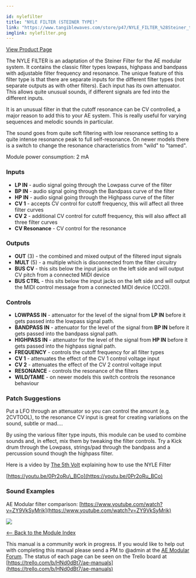```yaml
---

id: nylefilter
title: "NYLE FILTER (STEINER TYPE)"
link: "https://www.tangiblewaves.com/store/p47/NYLE_FILTER_%28Steiner_type%29.html"
imglink: nylefilter.png
---
```



[View Product Page](https://www.tangiblewaves.com/store/p47/NYLE_FILTER_%28Steiner_type%29.html)

The NYLE FILTER is an adaptation of the Steiner Filter for the AE modular system. It contains the classic filter types lowpass, highpass and bandpass with adjustable filter frequency and resonance. The unique feature of this filter type is that there are separate inputs for the different filter types (not separate outputs as with other filters). Each input has its own attenuator. This allows quite unusual sounds, if different signals are fed into the different inputs.

It is an unusual filter in that the cutoff resonance can be CV controlled, a major reason to add this to your AE system. This is really useful for varying sequences and melodic sounds in particular.

The sound goes from quite soft filtering with low resonance setting to a quite intense resonance peak to full self-resonance. On newer models there is a switch to change the resonance characteristics from "wild" to "tamed".

Module power consumption: 2 mA

### Inputs

*   **LP IN** - audio signal going through the Lowpass curve of the filter
*   **BP IN** - audio signal going through the Bandpass curve of the filter
*   **HP IN** - audio signal going through the Highpass curve of the filter
*   **CV 1** - accepts CV control for cutoff frequency, this will affect all three filter curves
*   **CV 2** - additional CV control for cutoff frequency, this will also affect all three filter curves
*   **CV Resonance** - CV control for the resonance

### Outputs

*   **OUT** (3) - the combined and mixed output of the filtered input signals
*   **MULT** (5) - a multiple which is disconnected from the filter circuitry
*   **BUS CV** - this sits below the input jacks on the left side and will output CV pitch from a connected MIDI device
*   **BUS CTRL** - this sits below the input jacks on the left side and will output the MIDI control message from a connected MIDI device (CC20).

### Controls

*   **LOWPASS IN** - attenuator for the level of the signal from **LP IN** before it gets passed into the lowpass signal path.
*   **BANDPASS IN** - attenuator for the level of the signal from **BP IN** before it gets passed into the bandpass signal path.
*   **HIGHPASS IN** - attenuator for the level of the signal from **HP IN** before it gets passed into the highpass signal path.
*   **FREQUENCY** - controls the cutoff frequency for all filter types
*   **CV 1** - attenuates the effect of the CV 1 control voltage input
*   **CV 2** - attenuates the effect of the CV 2 control voltage input
*   **RESONANCE** - controls the resonance of the filters
*   **WILD/TAME** - on newer models this switch controls the resonance behaviour

### Patch Suggestions

Put a LFO through an attenuator so you can control the amount (e.g. 2CVTOOL), to the resonance CV input is great for creating variations on the sound, subtle or mad....

By using the various filter type inputs, this module can be used to combine sounds and, in effect, mix them by tweaking the filter controls. Try a Kick drum through the Lowpass, strings/pad through the bandpass and a percussion sound though the highpass filter.

Here is a video by [The 5th Volt](https://wiki.aemodular.com/pmwiki.php/User/The5thVolt) explaining how to use the NYLE Filter

[https://youtu.be/0Pr2oRu\_BCo](https://youtu.be/0Pr2oRu_BCo)

### Sound Examples

AE Modular filter comparison: [https://www.youtube.com/watch?v=ZY9VkSyMrik](https://www.youtube.com/watch?v=ZY9VkSyMrik)

[![](/images/th00---nylefilter.png.jpg)](https://wiki.aemodular.com/uploads/AeManual/NYLEFILTER/nylefilter.png "nylefilter")

[<-- Back to the Module Index](https://wiki.aemodular.com/pmwiki.php/AeManual/Modules)

This manual is a community work in progress. If you would like to help out with completing this manual please send a PM to @admin at the [AE Modular Forum](http://forum.aemodular.com). The status of each page can be seen on the Trello board at [https://trello.com/b/HNd0dBt7/ae-manuals](https://trello.com/b/HNd0dBt7/ae-manuals)